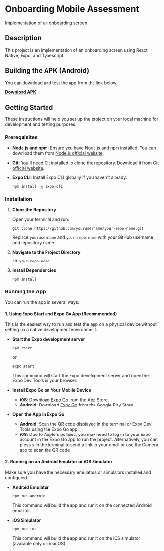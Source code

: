 # Onboarding Mobile Assessment

Implementation of an onboarding screen

## Description

This project is an implementation of an onboarding screen using React Native, Expo, and Typescript.

## Building the APK (Android)

You can download and test the app from the link below.

**[Download APK](https://drive.google.com/file/d/1NCWmz3J0WeU43fHYWjfg4NHE2IsdWpVe/view?usp=sharing)**

## Getting Started

These instructions will help you set up the project on your local machine for development and testing purposes.

### Prerequisites

- **Node.js and npm**: Ensure you have Node.js and npm installed. You can download them from [Node.js official website](https://nodejs.org/).
- **Git**: You'll need Git installed to clone the repository. Download it from [Git official website](https://git-scm.com/).
- **Expo CLI**: Install Expo CLI globally if you haven't already:

  ```bash
  npm install -g expo-cli
  ```

### Installation

1.  **Clone the Repository**

    Open your terminal and run:

    `git clone https://github.com/yourusername/your-repo-name.git`

    Replace `yourusername` and `your-repo-name` with your GitHub username and repository name.

2.  **Navigate to the Project Directory**

    `cd your-repo-name`

3.  **Install Dependencies**

    `npm install`

### Running the App

You can run the app in several ways:

#### 1. Using Expo Start and Expo Go App (Recommended)

This is the easiest way to run and test the app on a physical device without setting up a native development environment.

- **Start the Expo development server**

  `npm start`

  or

  `expo start`

  This command will start the Expo development server and open the Expo Dev Tools in your browser.

- **Install Expo Go on Your Mobile Device**

  - **iOS**: Download [Expo Go](https://apps.apple.com/app/apple-store/id982107779) from the App Store.
  - **Android**: Download [Expo Go](https://play.google.com/store/apps/details?id=host.exp.exponent) from the Google Play Store.

- **Open the App in Expo Go**

  - **Android**: Scan the QR code displayed in the terminal or Expo Dev Tools using the Expo Go app.
  - **iOS**: Due to Apple's policies, you may need to log in to your Expo account in the Expo Go app to run the project. Alternatively, you can press `s` in the terminal to send a link to your email or use the Camera app to scan the QR code.

#### 2. Running on an Android Emulator or iOS Simulator

Make sure you have the necessary emulators or simulators installed and configured.

- **Android Emulator**

  `npm run android`

  This command will build the app and run it on the connected Android emulator.

- **iOS Simulator**

  `npm run ios`

  This command will build the app and run it on the iOS simulator (available only on macOS).
